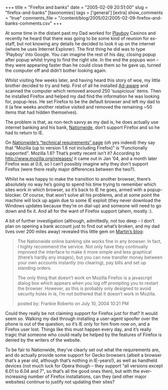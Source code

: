 +++
title = "Firefox and banks"
date = "2005-02-09 20:51:00"
slug = "firefox-and-banks"
[taxonomies]
tags = ['general']
[extra]
show_comments = "true"
comments_file = "/content/blog/2005/02/2005-02-09-firefox-and-banks-comments.csv"
+++

At some time in the distant past my Dad worked for [Playboy](http://www.playboy.com) Casinos and recently he heard that there was going to be some kind of reunion for ex-staff, but not knowing any details he decided to look it up on the internet (where he uses Internet Explorer). The first thing he did was to type ‘Playboy’ into Google. You can imagine the rest of his day, closing popup after popup whilst trying to find the right site. In the end the popups won – they were appearing faster than he could close them so he gave up, turned the computer off and didn’t bother looking again.

Whilst visiting few weeks later, and having heard this story of woe, my little brother decided to try and help. First of all he installed [Ad-aware](http://www.lavasoftusa.com/software/adaware/) and scanned the computer which removed around 250 ‘suspicious’ items. Then he installed Firefox and helped my dad find the information he was looking for, popup-less. He set Firefox to be the default browser and left my dad to it (a few weeks another relative visited and removed the remaining ~50 items that had hidden themselves).

The problem is that, as non-tech savvy as my dad is, he does actually use internet banking and his bank, [Nationwide](http://www.nationwide.co.uk), don’t support Firefox and so he had to return to IE.

On [Nationwide’s “technical requirements” page](http://www.nationwide.co.uk/Security_and_access/access.asp?state=2) (oh yes indeed) they say that <q cite="http://www.nationwide.co.uk/Security_and_access/access.asp?state=2">Mozilla (up to version 1.6 not including Firefox)</q> is <q cite="http://www.nationwide.co.uk/Security_and_access/access.asp?state=2">Functionally supported</q>. Mozilla 1.6? That’s pretty recent isn’t it? According to <http://www.mozilla.org/releases/> it came out in Jan ’04, and a month later Firefox was at 0.8, so I can’t possibly imagine why they don’t support Firefox (were there really major differences between the two?).

Whilst he was happy to make the transition to another browser, there’s absolutely no way he’s going to spend his time trying to remember which sites work in which browser, so it’s back to IE he goes, armed with a popup-blocker. Of course, that won’t solve all his problems, and at some point the machine will lock up again due to some IE exploit (they never download the Windows updates because they’re on dial-up) and someone will need to go down and fix it. And all for the want of Firefox support (ahem, mostly :).

A bit of further investigation (although, admittedly, not too deep – I don’t plan on opening a bank account just to find out what’s broken, and my dad lives over 200 miles away) revealed this little gem on [Martin’s blog](http://www.currybet.net/):

> The Nationwide online banking site works fine in any browser. In fact, I highly recommend the service. Not only have they continually improved the interface to make it more simple and less graphical (there’s hardly any images), but you can now transfer money between your own accounts instantly (no clearing), pay bills and set up standing orders.
> 
> The only thing that doesn’t work on Mozilla Firefox is a javascript dialog box which appears when you log off prompting you to restart the browser. However, as this is probably only designed to avoid security holes in ie, I’m not bothered that it doesn’t work in Mozilla.
> 
> posted by: Frankie Roberto on July 10, 2004 10:21 PM

Could they really be not claiming support for Firefox just for that? It would seem so. Walking my dad through installing a user-agent spoofer over the phone is out of the question, so it’s IE only for him from now on, and a Firefox user lost. Things like this must happen every day, and it’s really tragic that someone who could really be helped by the features of Firefox is denied by the writers of the website.

To be fair to Nationwide, they’ve clearly set out what the requirements are, and do actually provide some support for Gecko browsers (albeit a browser that’s a year old, although that’s nothing in IE-years!), as well as handheld devices (not much luck for Opera though – they support <q>all versions except 6.01 to 6.04 and 7</q>, so that’s all the good ones then), but with the ever-increasing number of Firefox installations, can they (and other major websites) continue to justify not updating their sites?
